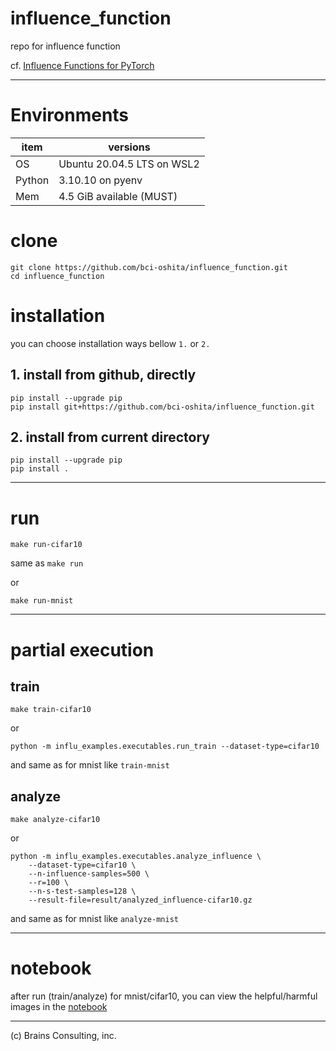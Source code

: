 # influence_function
repo for influence function

cf. [Influence Functions for PyTorch](https://github.com/nimarb/pytorch_influence_functions)


---

# Environments

| item | versions | 
| ---- | -------- | 
| OS | Ubuntu 20.04.5 LTS on WSL2| 
| Python | 3.10.10 on pyenv | 
| Mem | 4.5 GiB available (MUST) | 


# clone

```
git clone https://github.com/bci-oshita/influence_function.git
cd influence_function
```

# installation

you can choose installation ways bellow `1.` or `2.`


## 1. install from github, directly

```
pip install --upgrade pip
pip install git+https://github.com/bci-oshita/influence_function.git
```


## 2. install from current directory

```
pip install --upgrade pip
pip install .
```


---

# run

```
make run-cifar10
```

same as `make run`

or

```
make run-mnist
```

---

# partial execution

## train

```
make train-cifar10
```

or

```
python -m influ_examples.executables.run_train --dataset-type=cifar10
```

and same as for mnist like `train-mnist`

## analyze

```
make analyze-cifar10
```

or

```
python -m influ_examples.executables.analyze_influence \
    --dataset-type=cifar10 \
    --n-influence-samples=500 \
    --r=100 \
    --n-s-test-samples=128 \
    --result-file=result/analyzed_influence-cifar10.gz
```

and same as for mnist like `analyze-mnist`


---

# notebook

after run (train/analyze) for mnist/cifar10, you can view the helpful/harmful images in the [notebook](./influ_examples/notebooks/influence_viewer.ipynb)


---
(c) Brains Consulting, inc.
